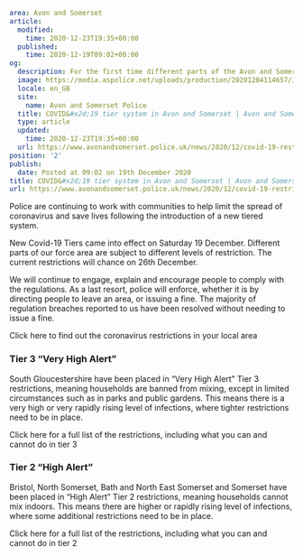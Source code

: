 ```yaml
area: Avon and Somerset
article:
  modified:
    time: 2020-12-23T19:35+00:00
  published:
    time: 2020-12-19T09:02+00:00
og:
  description: For the first time different parts of the Avon and Somerset policing area will be subject to different levels of restriction.
  image: https://media.aspolice.net/uploads/production/20201204114657/J15359_COVID-19-update-1024x514-pixels_Dec-2020.jpg
  locale: en_GB
  site:
    name: Avon and Somerset Police
  title: COVID&#x2d;19 tier system in Avon and Somerset | Avon and Somerset Police
  type: article
  updated:
    time: 2020-12-23T19:35+00:00
  url: https://www.avonandsomerset.police.uk/news/2020/12/covid-19-restrictions-in-avon-and-somerset/
position: '2'
publish:
  date: Posted at 09:02 on 19th December 2020
title: COVID&#x2d;19 tier system in Avon and Somerset | Avon and Somerset Police
url: https://www.avonandsomerset.police.uk/news/2020/12/covid-19-restrictions-in-avon-and-somerset/
```

Police are continuing to work with communities to help limit the spread of coronavirus and save lives following the introduction of a new tiered system.

New Covid-19 Tiers came into effect on Saturday 19 December. Different parts of our force area are subject to different levels of restriction. The current restrictions will chance on 26th December.

We will continue to engage, explain and encourage people to comply with the regulations. As a last resort, police will enforce, whether it is by directing people to leave an area, or issuing a fine. The majority of regulation breaches reported to us have been resolved without needing to issue a fine.

Click here to find out the coronavirus restrictions in your local area

### **Tier 3 “Very High Alert”**

South Gloucestershire have been placed in “Very High Alert” Tier 3 restrictions, meaning households are banned from mixing, except in limited circumstances such as in parks and public gardens. This means there is a very high or very rapidly rising level of infections, where tighter restrictions need to be in place.

Click here for a full list of the restrictions, including what you can and cannot do in tier 3

### **Tier 2 “High Alert”**

Bristol, North Somerset, Bath and North East Somerset and Somerset have been placed in “High Alert” Tier 2 restrictions, meaning households cannot mix indoors. This means there are higher or rapidly rising level of infections, where some additional restrictions need to be in place.

Click here for a full list of the restrictions, including what you can and cannot do in tier 2
